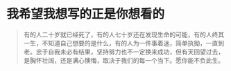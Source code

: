 # 我希望我想写的正是你想看的

> 有的人二十岁就已经死了，有的人七十岁还在发现生命的可能，有的人终其一生，不知道自己想要的是什么，有的人为一件事着迷，简单执拗，一直到老。忠于自我未必有结果，坚持努力也不一定换来成功，但有天回望过去，是胸怀壮阔，还是满心懊悔，取决于我们的每一个当下。愿你能不负此生。
